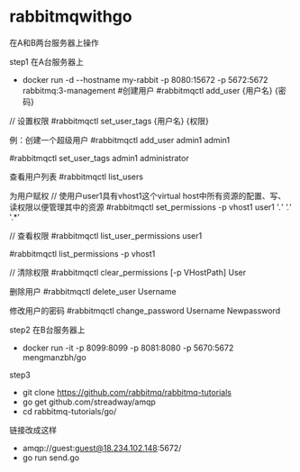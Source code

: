# rabbitmqwithgo

在A和B两台服务器上操作

step1
在A台服务器上
* docker run -d --hostname my-rabbit -p 8080:15672 -p 5672:5672 rabbitmq:3-management
#创建用户
#rabbitmqctl add_user {用户名} {密码}



// 设置权限
#rabbitmqctl set_user_tags {用户名} {权限}


例：创建一个超级用户
#rabbitmqctl add_user admin1 admin1


#rabbitmqctl set_user_tags admin1 administrator


查看用户列表
#rabbitmqctl list_users


为用户赋权
// 使用户user1具有vhost1这个virtual host中所有资源的配置、写、读权限以便管理其中的资源
#rabbitmqctl  set_permissions -p vhost1 user1 '.*' '.*' '.*' 



// 查看权限
#rabbitmqctl list_user_permissions user1



#rabbitmqctl list_permissions -p vhost1



// 清除权限
#rabbitmqctl clear_permissions [-p VHostPath] User


删除用户
#rabbitmqctl delete_user Username


修改用户的密码
#rabbitmqctl change_password Username Newpassword


step2
在B台服务器上
  * docker run -it -p 8099:8099 -p 8081:8080 -p 5670:5672 mengmanzbh/go

step3
  * git clone https://github.com/rabbitmq/rabbitmq-tutorials
  * go get github.com/streadway/amqp
  * cd rabbitmq-tutorials/go/

链接改成这样
 *  amqp://guest:guest@18.234.102.148:5672/
 *  go run send.go


